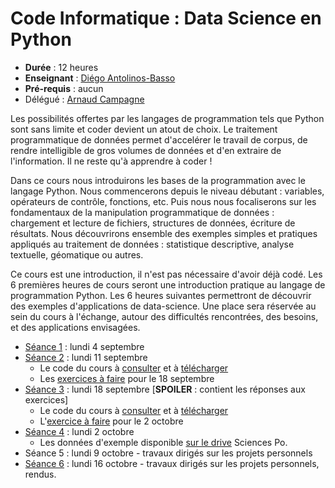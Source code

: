 # Code Informatique : Data Science en Python

- __Durée__ : 12 heures
- __Enseignant__ : [Diégo Antolinos-Basso](mailto:diego.antolinosbasso@sciencespo.fr)
- __Pré-requis__ : aucun
- Délégué : [Arnaud Campagne](mailto:arnaud.campagne@sciencespo.fr)

Les possibilités offertes par les langages de programmation tels que Python sont sans limite et coder devient un atout de choix. Le traitement programmatique de données permet d'accelérer le travail de corpus, de rendre intelligible de gros volumes de données et d'en extraire de l'information. Il ne reste qu'à apprendre à coder !

Dans ce cours nous introduirons les bases de la programmation avec le langage Python. Nous commencerons depuis le niveau débutant : variables, opérateurs de contrôle, fonctions, etc. Puis nous nous focaliserons sur les fondamentaux de la manipulation programmatique de données : chargement et lecture de fichiers, structures de données, écriture de résultats. Nous découvrirons ensemble des exemples simples et pratiques appliqués au traitement de données : statistique descriptive, analyse textuelle, géomatique ou autres.

Ce cours est une introduction, il n'est pas nécessaire d'avoir déjà codé. Les 6 premières heures de cours seront une introduction pratique au langage de programmation Python. Les 6 heures suivantes permettront de découvrir des exemples d'applications de data-science. Une place sera réservée au sein du cours à l'échange, autour des difficultés rencontrées, des besoins, et des applications envisagées.

- [Séance 1](1.md) : lundi 4 septembre
- [Séance 2](2.md) : lundi 11 septembre
    + Le code du cours à [consulter](https://github.com/diegantobass/DataScienceCourse/blob/master/2_code.py) et à [télécharger](2_code.py)
    + Les [exercices à faire](2_exo.md) pour le 18 septembre
- [Séance 3](3.md) : lundi 18 septembre \[__SPOILER__ : contient les réponses aux exercices\]
    + Le code du cours à [consulter](https://github.com/diegantobass/DataScienceCourse/blob/master/3_code.py) et à [télécharger](3_code.py)
    + L'[exercice à faire](3_exo.md) pour le 2 octobre
- [Séance 4](4.md) : lundi 2 octobre
    + Les données d'exemple disponible [sur le drive](https://drive.google.com/drive/folders/0BxhtDlBjuNCHSTdLNXAzSVVkd3M?usp=sharing) Sciences Po.
- Séance 5 : lundi 9 octobre - travaux dirigés sur les projets personnels
- [Séance 6](final.md) : lundi 16 octobre - travaux dirigés sur les projets personnels, rendus.
